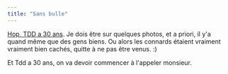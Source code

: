 ```yaml
---
title: "Sans bulle"
---
```


[Hop, TDD a 30
ans](http://www.flickr.com/photos/97027332@N00/sets/72157602913314637/). Je
dois être sur quelques photos, et a priori, il y'a quand même que des gens
biens. Ou alors les connards étaient vraiment vraiment bien cachés, quitte à
ne pas être venus. :)

Et Tdd a 30 ans, on va devoir commencer à l'appeler monsieur.

